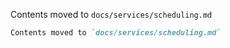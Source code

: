 Contents moved to `docs/services/scheduling.md`
````markdown
Contents moved to `docs/services/scheduling.md`
````
